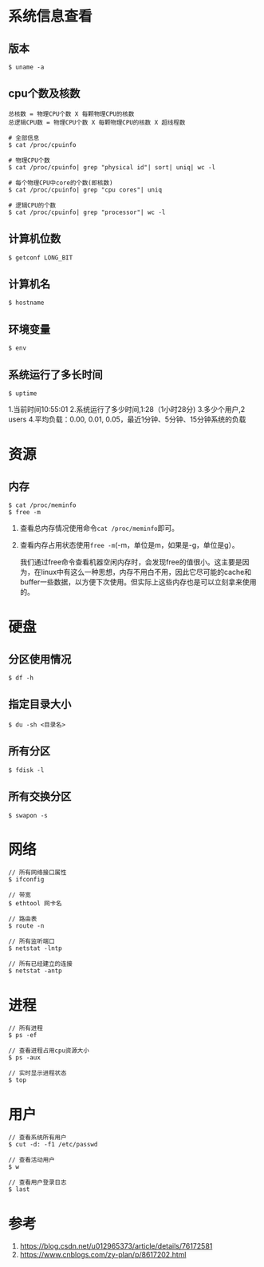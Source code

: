 # 系统信息查看
## 版本
```
$ uname -a

```

## cpu个数及核数
```
总核数 = 物理CPU个数 X 每颗物理CPU的核数
总逻辑CPU数 = 物理CPU个数 X 每颗物理CPU的核数 X 超线程数

# 全部信息
$ cat /proc/cpuinfo

# 物理CPU个数
$ cat /proc/cpuinfo| grep "physical id"| sort| uniq| wc -l

# 每个物理CPU中core的个数(即核数)
$ cat /proc/cpuinfo| grep "cpu cores"| uniq

# 逻辑CPU的个数
$ cat /proc/cpuinfo| grep "processor"| wc -l
```

## 计算机位数
```
$ getconf LONG_BIT
```

## 计算机名
```
$ hostname
```

## 环境变量
```
$ env
```

## 系统运行了多长时间
```
$ uptime
```

1.当前时间10:55:01
2.系统运行了多少时间,1:28（1小时28分)
3.多少个用户,2 users
4.平均负载：0.00, 0.01, 0.05，最近1分钟、5分钟、15分钟系统的负载

# 资源
## 内存
```
$ cat /proc/meminfo
$ free -m
```
1. 查看总内存情况使用命令`cat /proc/meminfo`即可。
2. 查看内存占用状态使用`free -m`(-m，单位是m，如果是-g，单位是g）。

    我们通过free命令查看机器空闲内存时，会发现free的值很小。这主要是因为，在linux中有这么一种思想，内存不用白不用，因此它尽可能的cache和buffer一些数据，以方便下次使用。但实际上这些内存也是可以立刻拿来使用的。

# 硬盘
## 分区使用情况
```
$ df -h
```

## 指定目录大小
```
$ du -sh <目录名>
```

## 所有分区
```
$ fdisk -l
```

## 所有交换分区
```
$ swapon -s
```

# 网络
```
// 所有网络接口属性
$ ifconfig

// 带宽
$ ethtool 网卡名

// 路由表
$ route -n

// 所有监听端口
$ netstat -lntp

// 所有已经建立的连接
$ netstat -antp
```

# 进程
```
// 所有进程
$ ps -ef

// 查看进程占用cpu资源大小
$ ps -aux

// 实时显示进程状态
$ top
```

# 用户
```
// 查看系统所有用户
$ cut -d: -f1 /etc/passwd

// 查看活动用户
$ w

// 查看用户登录日志
$ last
```

# 参考
1. https://blog.csdn.net/u012965373/article/details/76172581
2. https://www.cnblogs.com/zy-plan/p/8617202.html

